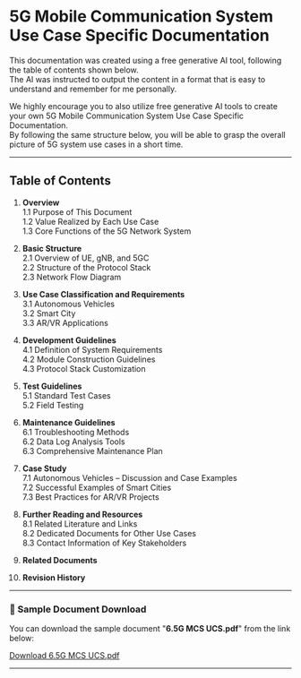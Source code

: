 # 5G Mobile Communication System Use Case Specific Documentation

This documentation was created using a free generative AI tool, following the table of contents shown below.  
The AI was instructed to output the content in a format that is easy to understand and remember for me personally.

We highly encourage you to also utilize free generative AI tools to create your own 5G Mobile Communication System Use Case Specific Documentation.  
By following the same structure below, you will be able to grasp the overall picture of 5G system use cases in a short time.

---

## Table of Contents

1. **Overview**  
   1.1 Purpose of This Document  
   1.2 Value Realized by Each Use Case  
   1.3 Core Functions of the 5G Network System

2. **Basic Structure**  
   2.1 Overview of UE, gNB, and 5GC  
   2.2 Structure of the Protocol Stack  
   2.3 Network Flow Diagram

3. **Use Case Classification and Requirements**  
   3.1 Autonomous Vehicles  
   3.2 Smart City  
   3.3 AR/VR Applications

4. **Development Guidelines**  
   4.1 Definition of System Requirements  
   4.2 Module Construction Guidelines  
   4.3 Protocol Stack Customization

5. **Test Guidelines**  
   5.1 Standard Test Cases  
   5.2 Field Testing

6. **Maintenance Guidelines**  
   6.1 Troubleshooting Methods  
   6.2 Data Log Analysis Tools  
   6.3 Comprehensive Maintenance Plan

7. **Case Study**  
   7.1 Autonomous Vehicles – Discussion and Case Examples  
   7.2 Successful Examples of Smart Cities  
   7.3 Best Practices for AR/VR Projects

8. **Further Reading and Resources**  
   8.1 Related Literature and Links  
   8.2 Dedicated Documents for Other Use Cases  
   8.3 Contact Information of Key Stakeholders

9. **Related Documents**  
10. **Revision History**

---

### 📄 Sample Document Download

You can download the sample document "**6.5G MCS UCS.pdf**" from the link below:

[Download 6.5G MCS UCS.pdf](./Sample_06.5GMCSUCS.pdf)

---
